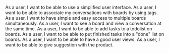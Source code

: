 As a user, I want to be able to use a simplified user interface.
As a user, I want to be able to associate my conversations with
boards by using tags.
As a user, I want to have simple and easy access to multiple boards simultaneously.
As a user, I want to see a board and view a conversation at the same time.
As a user, I want to be able to add tasks to a todolist on boards.
As a user, I want to be able to put finished tasks into a "done" list on boards.
As a user, I want to be able to have a good user views.
As a user, I want to be able to give suggestion with the product.
